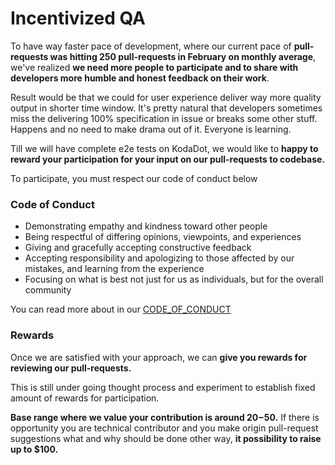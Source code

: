 # Incentivized QA 

To have way faster pace of development, where our current pace of **pull-requests was hitting 250 pull-requests in February on monthly average**, we've realized **we need more people to participate and to share with developers more humble and honest feedback on their work**. 

Result would be that we could for user experience deliver way more quality output in shorter time window. 
It's pretty natural that developers sometimes miss the delivering 100% specification in issue or breaks some other stuff. Happens and no need to make drama out of it. Everyone is learning.

Till we will have complete e2e tests on KodaDot, we would like to **happy to reward your participation for your input on our pull-requests to codebase.**

To participate, you must respect our code of conduct below

### Code of Conduct
- Demonstrating empathy and kindness toward other people
- Being respectful of differing opinions, viewpoints, and experiences
- Giving and gracefully accepting constructive feedback
- Accepting responsibility and apologizing to those affected by our mistakes, and learning from the experience
- Focusing on what is best not just for us as individuals, but for the overall community

You can read more about in our [CODE_OF_CONDUCT](https://github.com/kodadot/nft-gallery/blob/main/CODE_OF_CONDUCT.md)

### Rewards
Once we are satisfied with your approach, we can **give you rewards for reviewing our pull-requests.** 

This is still under going thought process and experiment to establish fixed amount of rewards for participation. 

**Base range where we value your contribution is around $20-$50.** If there is opportunity you are technical contributor and you make origin pull-request suggestions what and why should be done other way, **it possibility to raise up to $100.** 





